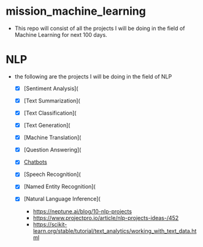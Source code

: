 # mission_machine_learning

- This repo will consist of all the projects I will be  doing  in the field of Machine Learning for next 100 days.

# NLP

- the following are the projects I will be doing in the field of NLP
    - [x] [Sentiment Analysis](

    - [x] [Text Summarization](
    
    - [x] [Text Classification](

    - [x] [Text Generation](

    - [x] [Machine Translation](

    - [x] [Question Answering](

    - [x] [Chatbots]()

    - [x] [Speech Recognition](

    - [x] [Named Entity Recognition](

    - [x] [Natural Language Inference](
    
        - https://neptune.ai/blog/10-nlp-projects
        - https://www.projectpro.io/article/nlp-projects-ideas-/452
        - https://scikit-learn.org/stable/tutorial/text_analytics/working_with_text_data.html